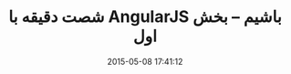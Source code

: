 ---
layout: post
title: "شصت دقیقه با AngularJS باشیم – بخش اول"
date: 2015-05-08 17:41:12
section: article
tags: angularjs js
link: "http://www.baboon.ir/%D8%B4%D8%B5%D8%AA-%D8%AF%D9%82%DB%8C%D9%82%D9%87-%D8%A8%D8%A7-angularjs-%D8%A8%D8%A7%D8%B4%DB%8C%D9%85-%D8%A8%D8%AE%D8%B4-%D8%A7%D9%88%D9%84/"
user: "نوید کاشانی"
user_link: "http://navid.kashani.ir/"
---